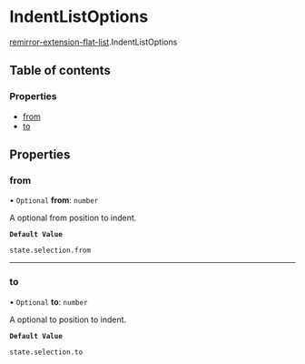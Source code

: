 # IndentListOptions

[remirror-extension-flat-list](../modules/remirror_extension_flat_list.md).IndentListOptions

## Table of contents

### Properties

- [from](remirror_extension_flat_list.IndentListOptions.md#from)
- [to](remirror_extension_flat_list.IndentListOptions.md#to)

## Properties

### from

• `Optional` **from**: `number`

A optional from position to indent.

**`Default Value`**

`state.selection.from`

___

### to

• `Optional` **to**: `number`

A optional to position to indent.

**`Default Value`**

`state.selection.to`
